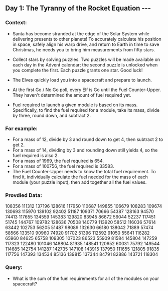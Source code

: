 ## Day 1: The Tyranny of the Rocket Equation ---

### Context:

- Santa has become stranded at the edge of the Solar System while delivering presents to other planets! To accurately calculate his position in space, safely align his warp drive, and return to Earth in time to save Christmas, he needs you to bring him measurements from fifty stars.

- Collect stars by solving puzzles. Two puzzles will be made available on each day in the Advent calendar; the second puzzle is unlocked when you complete the first. Each puzzle grants one star. Good luck!

- The Elves quickly load you into a spacecraft and prepare to launch.

- At the first Go / No Go poll, every Elf is Go until the Fuel Counter-Upper. They haven't determined the amount of fuel required yet.

- Fuel required to launch a given module is based on its mass. Specifically, to find the fuel required for a module, take its mass, divide by three, round down, and subtract 2.

### For example:

- For a mass of 12, divide by 3 and round down to get 4, then subtract 2 to get 2.
- For a mass of 14, dividing by 3 and rounding down still yields 4, so the fuel required is also 2.
- For a mass of 1969, the fuel required is 654.
- For a mass of 100756, the fuel required is 33583.
- The Fuel Counter-Upper needs to know the total fuel requirement. To find it, individually calculate the fuel needed for the mass of each module (your puzzle input), then add together all the fuel values.

### Provdied Data:

108356
111312
137196
128616
117950
110687
149855
106679
108283
109674
130693
115970
139102
92402
51187
109371
70666
54387
128163
94570
74413
117655
134559
145383
129820
83945
86672
56044
52237
117451
51745
144767
109782
128636
70508
140779
113920
58512
116036
57614
63442
102753
56205
51487
98089
132630
66180
138042
71889
57474
58566
133510
90960
74920
91702
51396
112592
91050
55641
116282
65960
84625
65758
109305
107023
86523
55909
81584
145804
147259
117323
122480
101046
148804
81935
148541
120652
60031
75792
149544
114685
142754
141287
142735
147108
143915
137950
111655
121805
91835
117756
147393
134534
85136
139815
137344
84791
82886
143721
118304

### Query:

- What is the sum of the fuel requirements for all of the modules on your spacecraft?
